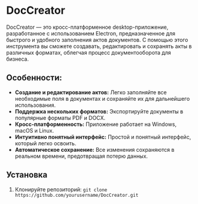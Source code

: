 # DocCreator
DocCreator — это кросс-платформенное desktop-приложение, разработанное с использованием Electron, предназначенное для быстрого и удобного заполнения актов документов. С помощью этого инструмента вы сможете создавать, редактировать и сохранять акты в различных форматах, облегчая процесс документооборота для бизнеса.

## Особенности:
* **Создание и редактирование актов:** Легко заполняйте все необходимые поля в документах и сохраняйте их для дальнейшего использования.
* **Поддержка нескольких форматов:** Экспортируйте документы в популярные форматы PDF и DOCX.
* **Кросс-платформенность:** Приложение работает на Windows, macOS и Linux.
* **Интуитивно понятный интерфейс:** Простой и понятный интерфейс, который легко освоить.
* **Автоматическое сохранение:** Все изменения сохраняются в реальном времени, предотвращая потерю данных.

## Установка

1. Клонируйте репозиторий:
   `git clone https://github.com/yourusername/DocCreator.git`

